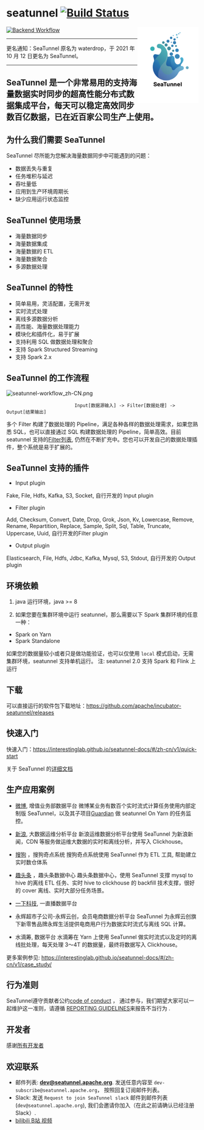# seatunnel [![Build Status](https://travis-ci.org/InterestingLab/seatunnel.svg?branch=master)](https://travis-ci.org/InterestingLab/seatunnel)
<img src="https://github.com/apache/incubator-seatunnel-website/blob/main/Logo.png" alt="seatunnel logo" height="200px" align="right" />

[![Backend Workflow](https://github.com/apache/incubator-seatunnel/actions/workflows/backend.yml/badge.svg?branch=dev)](https://github.com/apache/incubator-seatunnel/actions/workflows/backend.yml)


---

更名通知：SeaTunnel 原名为 waterdrop，于 2021 年 10 月 12 日更名为 SeaTunnel。

---

SeaTunnel 是一个非常易用的支持海量数据实时同步的超高性能分布式数据集成平台，每天可以稳定高效同步数百亿数据，已在近百家公司生产上使用。
---

## 为什么我们需要 SeaTunnel

SeaTunnel 尽所能为您解决海量数据同步中可能遇到的问题：

* 数据丢失与重复
* 任务堆积与延迟
* 吞吐量低
* 应用到生产环境周期长
* 缺少应用运行状态监控

## SeaTunnel 使用场景

* 海量数据同步
* 海量数据集成
* 海量数据的 ETL
* 海量数据聚合
* 多源数据处理

## SeaTunnel 的特性

* 简单易用，灵活配置，无需开发
* 实时流式处理
* 离线多源数据分析
* 高性能、海量数据处理能力
* 模块化和插件化，易于扩展
* 支持利用 SQL 做数据处理和聚合
* 支持 Spark Structured Streaming
* 支持 Spark 2.x

## SeaTunnel 的工作流程

![seatunnel-workflow_zh-CN.png](https://user-images.githubusercontent.com/29206593/142733822-541b052e-7995-48ac-9cf4-e12ab6c06285.png)

```
                         Input[数据源输入] -> Filter[数据处理] -> Output[结果输出]
```

多个 Filter 构建了数据处理的 Pipeline，满足各种各样的数据处理需求，如果您熟悉 SQL，也可以直接通过 SQL 构建数据处理的 Pipeline，简单高效。目前 seatunnel
支持的[Filter列表](https://interestinglab.github.io/seatunnel-docs/#/zh-cn/v1/configuration/filter-plugin),
仍然在不断扩充中。您也可以开发自己的数据处理插件，整个系统是易于扩展的。

## SeaTunnel 支持的插件

* Input plugin

Fake, File, Hdfs, Kafka, S3, Socket, 自行开发的 Input plugin

* Filter plugin

Add, Checksum, Convert, Date, Drop, Grok, Json, Kv, Lowercase, Remove, Rename, Repartition, Replace, Sample, Split, Sql,
Table, Truncate, Uppercase, Uuid, 自行开发的Filter plugin

* Output plugin

Elasticsearch, File, Hdfs, Jdbc, Kafka, Mysql, S3, Stdout, 自行开发的 Output plugin

## 环境依赖

1. java 运行环境，java >= 8

2. 如果您要在集群环境中运行 seatunnel，那么需要以下 Spark 集群环境的任意一种：

* Spark on Yarn
* Spark Standalone

如果您的数据量较小或者只是做功能验证，也可以仅使用 `local` 模式启动，无需集群环境，seatunnel 支持单机运行。 注: seatunnel 2.0 支持 Spark 和 Flink 上运行

## 下载

可以直接运行的软件包下载地址：https://github.com/apache/incubator-seatunnel/releases

## 快速入门

快速入门：https://interestinglab.github.io/seatunnel-docs/#/zh-cn/v1/quick-start

关于 SeaTunnel 的[详细文档](https://interestinglab.github.io/seatunnel-docs/)

## 生产应用案例

* [微博](https://weibo.com), 增值业务部数据平台 微博某业务有数百个实时流式计算任务使用内部定制版
  SeaTunnel，以及其子项目[Guardian](https://github.com/InterestingLab/guardian) 做 seatunnel On Yarn 的任务监控。

* [新浪](http://www.sina.com.cn/), 大数据运维分析平台 新浪运维数据分析平台使用 SeaTunnel 为新浪新闻，CDN 等服务做运维大数据的实时和离线分析，并写入 Clickhouse。

* [搜狗](http://sogou.com/) ，搜狗奇点系统 搜狗奇点系统使用 SeaTunnel 作为 ETL 工具, 帮助建立实时数仓体系

* [趣头条](https://www.qutoutiao.net/) ，趣头条数据中心 趣头条数据中心，使用 SeaTunnel 支撑 mysql to hive 的离线 ETL 任务、实时 hive to clickhouse 的
  backfill 技术支撑，很好的 cover 离线、实时大部分任务场景。

* [一下科技](https://www.yixia.com/), 一直播数据平台
* 永辉超市子公司-永辉云创，会员电商数据分析平台 SeaTunnel 为永辉云创旗下新零售品牌永辉生活提供电商用户行为数据实时流式与离线 SQL 计算。

* 水滴筹, 数据平台 水滴筹在 Yarn 上使用 SeaTunnel 做实时流式以及定时的离线批处理，每天处理 3～4T 的数据量，最终将数据写入 Clickhouse。

更多案例参见: https://interestinglab.github.io/seatunnel-docs/#/zh-cn/v1/case_study/

## 行为准则

SeaTunnel遵守贡献者公约[code of conduct](https://www.apache.org/foundation/policies/conduct) ，
通过参与，我们期望大家可以一起维护这一准则，请遵循 [REPORTING GUIDELINES](https://www.apache.org/foundation/policies/conduct#reporting-guidelines)来报告不当行为
.

## 开发者

感谢[所有开发者](https://github.com/apache/incubator-seatunnel/graphs/contributors)

## 欢迎联系

* 邮件列表: **dev@seatunnel.apache.org**. 发送任意内容至 `dev-subscribe@seatunnel.apache.org`， 按照回复订阅邮件列表。
* Slack: 发送 `Request to join SeaTunnel slack` 邮件到邮件列表 (`dev@seatunnel.apache.org`), 我们会邀请你加入（在此之前请确认已经注册Slack）.
* [bilibili B站 视频](https://space.bilibili.com/1542095008)